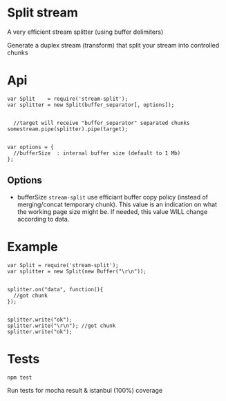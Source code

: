 # Split stream

A very efficient stream splitter (using buffer delimiters)

Generate a duplex stream (transform) that split your stream into controlled chunks

# Api
```
var Split    = require('stream-split');
var splitter = new Split(buffer_separator[, options]);


  //target will receive "buffer_separator" separated chunks
somestream.pipe(splitter).pipe(target);


var options = {
  //bufferSize  : internal buffer size (default to 1 Mb)
};

```


## Options
* bufferSize 
`stream-split` use efficiant buffer copy policy (instead of merging/concat temporary chunk).
This value is an indication on what the working page size might be.
If needed, this value WILL change according to data.


# Example
```
var Split = require('stream-split');
var splitter = new Split(new Buffer("\r\n"));


splitter.on("data", function(){
  //got chunk
});


splitter.write("ok");
splitter.write("\r\n"); //got chunk
splitter.write("ok");
```


# Tests
```
npm test
```

Run tests for mocha result & istanbul (100%) coverage



